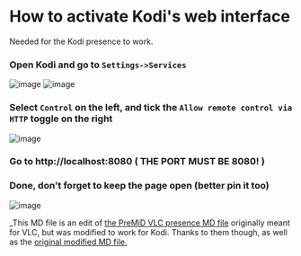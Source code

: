 # How to activate Kodi's web interface

Needed for the Kodi presence to work.

### Open Kodi and go to `Settings->Services`

![image](https://alexx.is-inside.me/I01tEV6Y.png)
![image](https://alexx.is-inside.me/zYlo288t.png)

### Select `Control` on the left, and tick the `Allow remote control via HTTP` toggle on the right

![image](https://alexx.is-inside.me/QNjDVlC8.png)

### Go to http://localhost:8080 **( THE PORT MUST BE 8080! )**

### Done, don't forget to keep the page open (better pin it too)

![image](https://alexx.is-inside.me/7LhEQyTR.png)

_This MD file is an edit of [the PreMiD VLC presence MD file](https://github.com/PreMiD/Presences/blob/master/VLC/readme.md) originally meant for VLC, but was modified to work for Kodi. Thanks to them though, as well as the [original modified MD file.](https://github.com/azrafe7/vlc4youtube/blob/master/instructions/how-to-enable-vlc-web-interface.md)
